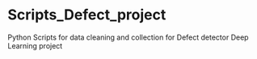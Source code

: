 # Scripts_Defect_project
Python Scripts for data cleaning and collection for Defect detector Deep Learning project
